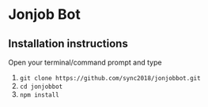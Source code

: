# Jonjob Bot

## Installation instructions

Open your terminal/command prompt and type
1. `git clone https://github.com/sync2018/jonjobbot.git`
2. `cd jonjobbot`
3. `npm install`